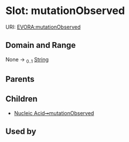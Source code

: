 
# Slot: mutationObserved



URI: [EVORA:mutationObserved](https://evora-project.eu/mutationObserved)


## Domain and Range

None &#8594;  <sub>0..1</sub> [String](types/String.md)

## Parents


## Children

 *  [Nucleic Acid➞mutationObserved](Nucleic_Acid_mutationObserved.md)

## Used by

